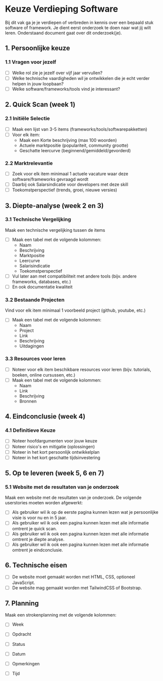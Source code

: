 
# Keuze Verdieping Software

Bij dit vak ga je je verdiepen of verbreden in kennis over een bepaald stuk software of framework. Je dient eerst onderzoek te doen naar wat jij wilt leren. Onderstaand document gaat over dit onderzoek(je).

## 1. Persoonlijke keuze

### 1.1 Vragen voor jezelf
- [ ] Welke rol zie je jezelf over vijf jaar vervullen?
- [ ] Welke technische vaardigheden wil je ontwikkelen die je echt verder helpen in jouw loopbaan?
- [ ] Welke software/frameworks/tools vind je interessant?

## 2. Quick Scan (week 1)
### 2.1 Initiële Selectie
- [ ] Maak een lijst van 3-5 items (frameworks/tools/softwarepakketten)
- [ ] Voor elk item:
  * Maak een Korte beschrijving (max 100 woorden)
  * Actuele marktpositie (populariteit, community grootte)
  * Geschatte leercurve (beginnend/gemiddeld/gevorderd)

### 2.2 Marktrelevantie
- [ ] Zoek voor elk item minimaal 1 actuele vacature waar deze software/frameworks gevraagd wordt
- [ ] Daarbij ook Salarsindicatie voor developers met deze skill
- [ ] Toekomstperspectief (trends, groei, nieuwe versies)

## 3. Diepte-analyse (week 2 en 3)
### 3.1 Technische Vergelijking
Maak een technische vergelijking tussen de items
- [ ] Maak een tabel met de volgende kolommen:
  * Naam
  * Beschrijving
  * Marktpositie
  * Leercurve
  * Salarisindicatie
  * Toekomstperspectief
- [ ] Vul later aan met compatibiliteit met andere tools (bijv. andere frameworks, databases, etc.)
- [ ] En ook documentatie kwaliteit

### 3.2 Bestaande Projecten
Vind voor elk item minimaal 1 voorbeeld project (github, youtube, etc.)
- [ ] Maak een tabel met de volgende kolommen:
  * Naam
  * Project
  * Link
  * Beschrijving
  * Uitdagingen
  

### 3.3 Resources voor leren
- [ ] Noteer voor elk item beschikbare resources voor leren (bijv. tutorials, boeken, online cursussen, etc.)
- [ ] Maak een tabel met de volgende kolommen:
  * Naam
  * Link
  * Beschrijving
  * Bronnen


## 4. Eindconclusie (week 4)
### 4.1 Definitieve Keuze
- [ ] Noteer hoofdargumenten voor jouw keuze
- [ ] Noteer risico's en mitigatie (oplossingen)
- [ ] Noteer in het kort persoonlijk ontwikkelplan
- [ ] Noteer  in het kort geschatte tijdsinvestering

## 5. Op te leveren (week 5, 6 en 7)

### 5.1 Website met de resultaten van je onderzoek

Maak een website met de resultaten van je onderzoek. De volgende userstories moeten worden afgewerkt:

- [ ] Als gebruiker wil ik op de eerste pagina kunnen lezen wat je persoonlijke visie is voor nu en in 5 jaar.
- [ ] Als gebruiker wil ik ook een pagina kunnen lezen met alle informatie omtrent je quick scan.
- [ ] Als gebruiker wil ik ook een pagina kunnen lezen met alle informatie omtrent je diepte analyse.
- [ ] Als gebruiker wil ik ook een pagina kunnen lezen met alle informatie omtrent je eindconclusie.

## 6. Technische eisen

- [ ] De website moet gemaakt worden met HTML, CSS, optioneel JavaScript.
- [ ] De website mag gemaakt worden met TailwindCSS of Bootstrap.

## 7. Planning

Maak een strokenplanning met de volgende kolommen:

- [ ] Week
- [ ] Opdracht
- [ ] Status
- [ ] Datum
- [ ] Opmerkingen
- [ ] Tijd





